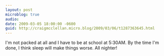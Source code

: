 ```yaml
---
layout: post
microblog: true
audio: 
date: 2009-03-05 18:00:00 -0600
guid: http://craigmcclellan.micro.blog/2009/03/06/t1287363645.html
---
```

I'm not packed at all and I have to be at school at 5:30AM.  By the time I'm done, I think sleep will make things worse.  All nighter!
